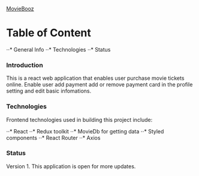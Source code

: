 [MovieBooz](https://www.google.com)

# Table of Content

⋅⋅* General Info
⋅⋅* Technologies
⋅⋅\* Status

### Introduction

This is a react web application that enables user purchase movie tickets online.
Enable user add payment add or remove payment card in the profile setting and edit basic infomations.

### Technologies

Frontend technologies used in building this project include:

⋅⋅* React
⋅⋅* Redux toolkit
⋅⋅* MovieDb for getting data
⋅⋅* Styled components
⋅⋅\* React Router
⋅⋅\* Axios

### Status

Version 1.
This application is open for more updates.
